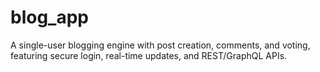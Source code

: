 # blog_app
A single-user blogging engine with post creation, comments, and voting, featuring secure login, real-time updates, and REST/GraphQL APIs.
